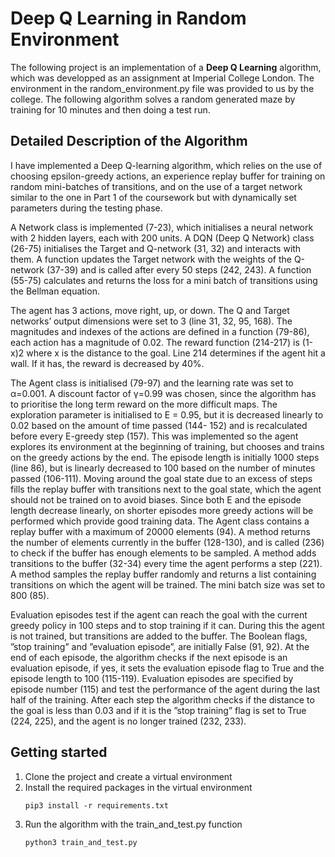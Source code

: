 # Deep Q Learning in Random Environment
The following project is an implementation of a **Deep Q Learning** algorithm, which was developped as an assignment at Imperial College London. The environment in the random_environment.py file was provided to us by the college. The following algorithm solves a random generated maze by training for 10 minutes and then doing a test run.


## Detailed Description of the Algorithm
I have implemented a Deep Q-learning algorithm, which relies on the use of choosing epsilon-greedy actions, an experience replay buffer for training on random mini-batches of transitions, and on the use of a target network similar to the one in Part 1 of the coursework but with dynamically set parameters during the testing phase.

A Network class is implemented (7-23), which initialises a neural network with 2 hidden layers, each with 200 units. A DQN (Deep Q Network) class (26-75) initialises the Target and Q-network (31, 32) and interacts with them. A function updates the Target network with the weights of the Q-network (37-39) and is called after every 50 steps (242, 243). A function (55-75) calculates and returns the loss for a mini batch of transitions using the Bellman equation.

The agent has 3 actions, move right, up, or down. The Q and Target networks’ output dimensions were set to 3 (line 31, 32, 95, 168). The magnitudes and indexes of the actions are defined in a function (79-86), each action has a magnitude of 0.02. The reward function (214-217) is (1-x)2 where x is the distance to the goal. Line 214 determines if the agent hit a wall. If it has, the reward is decreased by 40%.

The Agent class is initialised (79-97) and the learning rate was set to α=0.001. A discount factor of γ=0.99 was chosen, since the algorithm has to prioritise the long term reward on the more difficult maps. The exploration parameter is initialised to E = 0.95, but it is decreased linearly to 0.02 based on the amount of time passed (144- 152) and is recalculated before every E-greedy step (157). This was implemented so the agent explores its environment at the beginning of training, but chooses and trains on the greedy actions by the end. The episode length is initially 1000 steps (line 86), but is linearly decreased to 100 based on the number of minutes passed (106-111). Moving around the goal state due to an excess of steps fills the replay buffer with transitions next to the goal state, which the agent should not be trained on to avoid biases. Since both E and the episode length decrease linearly, on shorter episodes more greedy actions will be performed which provide good training data. The Agent class contains a replay buffer with a maximum of 20000 elements (94). A method returns the number of elements currently in the buffer (128-130), and is called (236) to check if the buffer has enough elements to be sampled. A method adds transitions to the buffer (32-34) every time the agent performs a step (221). A method samples the replay buffer randomly and returns a list containing transitions on which the agent will be trained. The mini batch size was set to 800 (85).

Evaluation episodes test if the agent can reach the goal with the current greedy policy in 100 steps and to stop training if it can. During this the  agent  is  not trained, but transitions are added to the buffer. The Boolean flags, ”stop training” and ”evaluation episode”, are initially False (91, 92). At the end of each episode, the algorithm checks if the next episode is an evaluation episode, if yes, it sets the evaluation episode flag to True and the episode length to 100 (115-119). Evaluation episodes are specified by episode number (115) and test the performance of the agent during the last half of the training. After each step the algorithm checks if the distance to the goal is less than 0.03 and if it is the ”stop training” flag is set to True (224, 225), and the agent is no longer trained (232, 233).



## Getting started
1. Clone the project and create a virtual environment
2. Install the required packages in the virtual environment
   ```
   pip3 install -r requirements.txt
   ```
3. Run the algorithm with the train_and_test.py function
   ```
   python3 train_and_test.py
   ```
